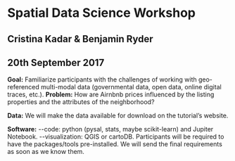 # Spatial Data Science Workshop
## Cristina Kadar & Benjamin Ryder
## 20th September 2017

**Goal:** Familiarize participants with the challenges of working with geo-referenced multi-modal data (governmental data, open data, online digital traces, etc.).
**Problem:** How are Airnbnb prices influenced by the listing properties and the attributes of the neighborhood?
 
**Data:** We will make the data available for download on the tutorial’s website.
 
**Software:**
--code: python (pysal, stats, maybe scikit-learn) and Jupiter Notebook.
--visualization: QGIS or cartoDB.
Participants will be required to have the packages/tools pre-installed. We will send the final requirements as soon as we know them.
